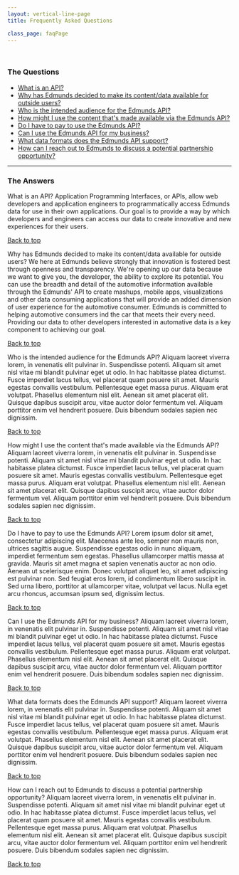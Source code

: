 ```yaml
---
layout: vertical-line-page
title: Frequently Asked Questions

class_page: faqPage
---
```


<a name="top">&nbsp;</a>

### The Questions

* [What is an API?](#faq-1)
* [Why has Edmunds decided to make its content/data available for outside users?](#faq-2)
* [Who is the intended audience for the Edmunds API?](#faq-3)
* [How might I use the content that's made available via the Edmunds API?](#faq-4)
* [Do I have to pay to use the Edmunds API?](#faq-5)
* [Can I use the Edmunds API for my business?](#faq-6)
* [What data formats does the Edmunds API support?](#faq-7)
* [How can I reach out to Edmunds to discuss a potential partnership opportunity?](#faq-8)

---

### The Answers

<span class="question-header" name='faq-1'>What is an API?
</span> 
Application Programming Interfaces, or APIs, allow web developers and application engineers to programmatically access Edmunds data for use in their own applications. Our goal is to provide a way by which developers and engineers can access our data to create innovative and new experiences for their users.

[Back to top](#top)

<span class="question-header" name='faq-2'>Why has Edmunds decided to make its content/data available for outside users?
</span>
We here at Edmunds believe strongly that innovation is fostered best through openness and transparency. We're opening up our data because we want to give you, the developer, the ability to explore its potential. You can use the breadth and detail of the automotive information available through the Edmunds' API to create mashups, mobile apps, visualizations and other data consuming applications that will provide an added dimension of user experience for the automotive consumer. Edmunds is committed to helping automotive consumers ind the car that meets their every need. Providing our data to other developers interested in automative data is a key component to achieving our goal.

[Back to top](#top)

<span class="question-header" name='faq-3'>Who is the intended audience for the Edmunds API?
</span>
Aliquam laoreet viverra lorem, in venenatis elit pulvinar in. Suspendisse potenti. Aliquam sit amet nisl vitae mi blandit pulvinar eget ut odio. In hac habitasse platea dictumst. Fusce imperdiet lacus tellus, vel placerat quam posuere sit amet. Mauris egestas convallis vestibulum. Pellentesque eget massa purus. Aliquam erat volutpat. Phasellus elementum nisl elit. Aenean sit amet placerat elit. Quisque dapibus suscipit arcu, vitae auctor dolor fermentum vel. Aliquam porttitor enim vel hendrerit posuere. Duis bibendum sodales sapien nec dignissim.

[Back to top](#top)

<span class="question-header" name='faq-4'>How might I use the content that's made available via the Edmunds API?
</span>
Aliquam laoreet viverra lorem, in venenatis elit pulvinar in. Suspendisse potenti. Aliquam sit amet nisl vitae mi blandit pulvinar eget ut odio. In hac habitasse platea dictumst. Fusce imperdiet lacus tellus, vel placerat quam posuere sit amet. Mauris egestas convallis vestibulum. Pellentesque eget massa purus. Aliquam erat volutpat. Phasellus elementum nisl elit. Aenean sit amet placerat elit. Quisque dapibus suscipit arcu, vitae auctor dolor fermentum vel. Aliquam porttitor enim vel hendrerit posuere. Duis bibendum sodales sapien nec dignissim.

[Back to top](#top)

<span class="question-header" name='faq-5'>Do I have to pay to use the Edmunds API?
</span>
Lorem ipsum dolor sit amet, consectetur adipiscing elit. Maecenas ante leo, semper non mauris non, ultrices sagittis augue. Suspendisse egestas odio in nunc aliquam, imperdiet fermentum sem egestas. Phasellus ullamcorper mattis massa at gravida. Mauris sit amet magna et sapien venenatis auctor ac non odio. Aenean ut scelerisque enim. Donec volutpat aliquet leo, sit amet adipiscing est pulvinar non. Sed feugiat eros lorem, id condimentum libero suscipit in. Sed urna libero, porttitor at ullamcorper vitae, volutpat vel lacus. Nulla eget arcu rhoncus, accumsan ipsum sed, dignissim lectus.

[Back to top](#top)

<span class="question-header" name='faq-6'>Can I use the Edmunds API for my business?
</span>
Aliquam laoreet viverra lorem, in venenatis elit pulvinar in. Suspendisse potenti. Aliquam sit amet nisl vitae mi blandit pulvinar eget ut odio. In hac habitasse platea dictumst. Fusce imperdiet lacus tellus, vel placerat quam posuere sit amet. Mauris egestas convallis vestibulum. Pellentesque eget massa purus. Aliquam erat volutpat. Phasellus elementum nisl elit. Aenean sit amet placerat elit. Quisque dapibus suscipit arcu, vitae auctor dolor fermentum vel. Aliquam porttitor enim vel hendrerit posuere. Duis bibendum sodales sapien nec dignissim.

[Back to top](#top)

<span class="question-header" name='faq-7'>What data formats does the Edmunds API support?
</span>
Aliquam laoreet viverra lorem, in venenatis elit pulvinar in. Suspendisse potenti. Aliquam sit amet nisl vitae mi blandit pulvinar eget ut odio. In hac habitasse platea dictumst. Fusce imperdiet lacus tellus, vel placerat quam posuere sit amet. Mauris egestas convallis vestibulum. Pellentesque eget massa purus. Aliquam erat volutpat. Phasellus elementum nisl elit. Aenean sit amet placerat elit. Quisque dapibus suscipit arcu, vitae auctor dolor fermentum vel. Aliquam porttitor enim vel hendrerit posuere. Duis bibendum sodales sapien nec dignissim.

[Back to top](#top)

<span class="question-header" name='faq-8'>How can I reach out to Edmunds to discuss a potential partnership opportunity?
</span>
Aliquam laoreet viverra lorem, in venenatis elit pulvinar in. Suspendisse potenti. Aliquam sit amet nisl vitae mi blandit pulvinar eget ut odio. In hac habitasse platea dictumst. Fusce imperdiet lacus tellus, vel placerat quam posuere sit amet. Mauris egestas convallis vestibulum. Pellentesque eget massa purus. Aliquam erat volutpat. Phasellus elementum nisl elit. Aenean sit amet placerat elit. Quisque dapibus suscipit arcu, vitae auctor dolor fermentum vel. Aliquam porttitor enim vel hendrerit posuere. Duis bibendum sodales sapien nec dignissim.

[Back to top](#top)


<script type="text/javascript">

 $(function(){

 	function scrollTo(element){
		var elementClick = element.attr("href");		
		var cutElementClick = elementClick.substring(1);		
		var destination = $('[name="'+ cutElementClick +'"]').offset().top;		
		$("html, body").animate({ scrollTop: destination}, 500 );		
		return false;
	};
 
  	$("a").on('click', function (element) { 
   		var thisLink = $(this);
   		scrollTo(thisLink);
  	});

 });

</script>